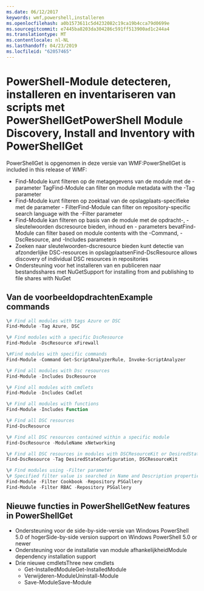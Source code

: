 ```yaml
---
ms.date: 06/12/2017
keywords: wmf,powershell,installeren
ms.openlocfilehash: a0b1573611c5d4232082c19ca19b4cca79d0699e
ms.sourcegitcommit: e7445ba8203da304286c591ff513900ad1c244a4
ms.translationtype: MT
ms.contentlocale: nl-NL
ms.lasthandoff: 04/23/2019
ms.locfileid: "62057465"
---
```

# <a name="powershell-module-discovery-install-and-inventory-with-powershellget"></a><span data-ttu-id="796aa-102">PowerShell-Module detecteren, installeren en inventariseren van scripts met PowerShellGet</span><span class="sxs-lookup"><span data-stu-id="796aa-102">PowerShell Module Discovery, Install and Inventory with PowerShellGet</span></span>

<span data-ttu-id="796aa-103">PowerShellGet is opgenomen in deze versie van WMF:</span><span class="sxs-lookup"><span data-stu-id="796aa-103">PowerShellGet is included in this release of WMF:</span></span>
-   <span data-ttu-id="796aa-104">Find-Module kunt filteren op de metagegevens van de module met de - parameter Tag</span><span class="sxs-lookup"><span data-stu-id="796aa-104">Find-Module can filter on module metadata with the -Tag parameter</span></span>
-   <span data-ttu-id="796aa-105">Find-Module kunt filteren op zoektaal van de opslagplaats-specifieke met de parameter - Filter</span><span class="sxs-lookup"><span data-stu-id="796aa-105">Find-Module can filter on repository-specific search language with the -Filter parameter</span></span>
-   <span data-ttu-id="796aa-106">Find-Module kan filteren op basis van de module met de opdracht-, - sleutelwoorden dscresource bieden, inhoud en - parameters bevat</span><span class="sxs-lookup"><span data-stu-id="796aa-106">Find-Module can filter based on module contents with the -Command, -DscResource, and -Includes parameters</span></span>
-   <span data-ttu-id="796aa-107">Zoeken naar sleutelwoorden-dscresource bieden kunt detectie van afzonderlijke DSC-resources in opslagplaatsen</span><span class="sxs-lookup"><span data-stu-id="796aa-107">Find-DscResource allows discovery of individual DSC resources in repositories</span></span>
-   <span data-ttu-id="796aa-108">Ondersteuning voor het installeren van en publiceren naar bestandsshares met NuGet</span><span class="sxs-lookup"><span data-stu-id="796aa-108">Support for installing from and publishing to file shares with NuGet</span></span>

## <a name="example-commands"></a><span data-ttu-id="796aa-109">Van de voorbeeldopdrachten</span><span class="sxs-lookup"><span data-stu-id="796aa-109">Example commands</span></span>
```powershell
\# Find all modules with tags Azure or DSC
Find-Module -Tag Azure, DSC

\# Find modules with a specific DscResource
Find-Module -DscResource xFirewall

\#Find modules with specific commands
Find-Module -Command Get-ScriptAnalyzerRule, Invoke-ScriptAnalyzer

\# Find all modules with Dsc resources
Find-Module -Includes DscResource

\# Find all modules with cmdlets
Find-Module -Includes Cmdlet

\# Find all modules with functions
Find-Module -Includes Function

\# Find all DSC resources
Find-DscResource

\# Find all DSC resources contained within a specific module
Find-DscResource -ModuleName xNetworking

\# Find all DSC resources in modules with DSCResourceKit or DesiredStateConfiguration
Find-DscResource -Tag DesiredStateConfiguration, DSCResourceKit

\# Find modules using -Filter parameter
\# Specified filter value is searched in Name and Description properties
Find-Module -Filter Cookbook -Repository PSGallery
Find-Module -Filter RBAC -Repository PSGallery
```

## <a name="new-features-in-powershellget"></a><span data-ttu-id="796aa-110">Nieuwe functies in PowerShellGet</span><span class="sxs-lookup"><span data-stu-id="796aa-110">New features in PowerShellGet</span></span>
-   <span data-ttu-id="796aa-111">Ondersteuning voor de side-by-side-versie van Windows PowerShell 5.0 of hoger</span><span class="sxs-lookup"><span data-stu-id="796aa-111">Side-by-side version support on Windows PowerShell 5.0 or newer</span></span>
-   <span data-ttu-id="796aa-112">Ondersteuning voor de installatie van module afhankelijkheid</span><span class="sxs-lookup"><span data-stu-id="796aa-112">Module dependency installation support</span></span>
-   <span data-ttu-id="796aa-113">Drie nieuwe cmdlets</span><span class="sxs-lookup"><span data-stu-id="796aa-113">Three new cmdlets</span></span>
    -   <span data-ttu-id="796aa-114">Get-InstalledModule</span><span class="sxs-lookup"><span data-stu-id="796aa-114">Get-InstalledModule</span></span>
    -   <span data-ttu-id="796aa-115">Verwijderen-Module</span><span class="sxs-lookup"><span data-stu-id="796aa-115">Uninstall-Module</span></span>
    -   <span data-ttu-id="796aa-116">Save-Module</span><span class="sxs-lookup"><span data-stu-id="796aa-116">Save-Module</span></span>
